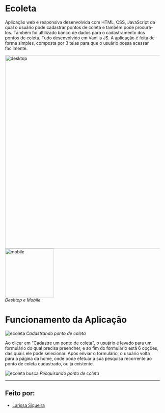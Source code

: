 # Ecoleta
Aplicação web e responsiva desenvolvida com HTML, CSS, JavaScript da qual o usuário pode cadastrar pontos de coleta e também pode procurá-los. Também foi ultilizado banco de dados para o cadastramento dos pontos de coleta. Tudo desenvolvido em Vanilla JS. A aplicação é feita de forma simples, composta por 3 telas para que o usuário possa acessar facilmente.

<img width="630.3" alt="desktop" src="https://user-images.githubusercontent.com/64505863/131546702-c130c3b4-57fa-4234-bce8-fdf2fce9293d.png"> <img width="158.9" alt="mobile" src="https://user-images.githubusercontent.com/64505863/131546944-a1b99eab-b6bb-48c1-a517-79bc0b0377cc.png"><br>
*Desktop e Mobile*

# Funcionamento da Aplicação

![ecoleta](https://user-images.githubusercontent.com/64505863/131548926-73a67cf3-921c-4787-b98a-c54b4414180e.gif)
*Cadastrando ponto de coleta*

Ao clicar em "Cadastre um ponto de coleta", o usuário é levado para um formulário do qual precisa preencher, e ao fim do formulário está 6 opções, das quais ele pode selecionar. Após enviar o formulário, o usuário volta para a página da home, onde pode efetuar a sua pesquisa recorrente ao ponto de coleta cadastrado, ou já existente.

![ecoleta busca](https://user-images.githubusercontent.com/64505863/131549660-7236b707-d9b7-41a6-a9d3-54d7e4843506.gif)
*Pesquisando ponto de coleta*

---
## Feito por:
* [Larissa Siqueira](https://github.com/LarissaSiq)
